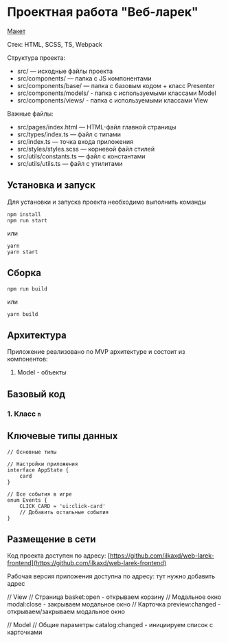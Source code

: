 # Проектная работа "Веб-ларек"

[Макет](https://www.figma.com/file/50YEgxY8IYDYj7UQu7yChb/Веб-ларёк?type=design&node-id=1-503&mode=design&t=scMpu2kscKdTdD0E-0)

Стек: HTML, SCSS, TS, Webpack

Структура проекта:
- src/ — исходные файлы проекта
- src/components/ — папка с JS компонентами
- src/components/base/ — папка с базовым кодом + класс Presenter
- src/components/models/ - папка с используемыми классами Model
- src/components/views/ - папка с используемыми классами View


Важные файлы:
- src/pages/index.html — HTML-файл главной страницы
- src/types/index.ts — файл с типами
- src/index.ts — точка входа приложения
- src/styles/styles.scss — корневой файл стилей
- src/utils/constants.ts — файл с константами
- src/utils/utils.ts — файл с утилитами

## Установка и запуск
Для установки и запуска проекта необходимо выполнить команды

```
npm install
npm run start
```

или

```
yarn
yarn start
```
## Сборка

```
npm run build
```

или

```
yarn build
```

## Архитектура

Приложение реализовано по MVP архитектуре и состоит из компонентов:

1. Model - объекты 

## Базовый код

### 1. Класс `n`

## Ключевые типы данных

```
// Основные типы

// Настройки приложения
interface AppState {
    card
}

// Все события в игре
enum Events {
    CLICK_CARD = 'ui:click-card'
    // Добавить остальные события
}
```

## Размещение в сети

Код проекта доступен по адресу: [https://github.com/ilkaxd/web-larek-frontend](https://github.com/ilkaxd/web-larek-frontend)

Рабочая версия приложения доступна по адресу: тут нужно добавить адрес

// View
// Страница
basket:open - открываем корзину
// Модальное окно
modal:close - закрываем модальное окно
// Карточка
preview:changed - открываем/закрываем модальное окно

// Model
// Общие параметры
catalog:changed - инициируем список с карточками
